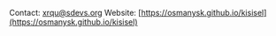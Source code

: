 Contact: [xrqu@sdevs.org](mailto:xrqu@sdevs.org)
Website: [https://osmanysk.github.io/kisisel](https://osmanysk.github.io/kisisel)
